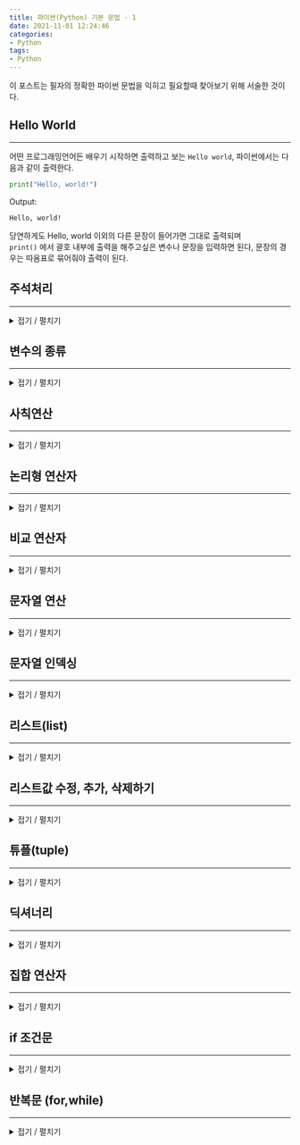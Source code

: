 ```yaml
---
title: 파이썬(Python) 기본 문법 - 1
date: 2021-11-01 12:24:46
categories: 
- Python
tags: 
- Python
---
```



이 포스트는 필자의 정확한 파이썬 문법을 익히고 필요할때 찾아보기 위해 서술한 것이다. 

## Hello World

---
어떤 프로그래밍언어든 배우기 시작하면 출력하고 보는 `Hello world`, 파이썬에서는 다음과 같이 출력한다.
```python
print("Hello, world!")
```
Output:  
  
    Hello, world!
당연하게도 Hello, world 이외의 다른 문장이 들어가면 그대로 출력되며  
`print()` 에서 괄호 내부에 출력을 해주고싶은 변수나 문장을 입력하면 된다, 문장의 경우는 따옴표로 묶어줘야 출력이 된다.   

## 주석처리 

---
<details> 
<summary>접기 / 펼치기</summary>
<div markdown="1">

프로그래밍 언어마다 주석처리해주는 방법이 다르다, 파이썬 역시 그러하며 다음과 같이 주석처리한다.
```python
# 한줄을 주석처리하는 방법입니다.
"""
여러줄을
한번에 주석처리하는
방법입니다.
"""
print("Hello, world!")
```
Output:  
  
    Hello, world!
위처럼 작성하고 실행시키면 나머지 줄은 모두 주석처리되고 가장 아랫줄인 Hello, world만 출력이 되는걸 볼 수 있다.  

</div>
</details>


## 변수의 종류


---
<details> 
<summary>접기 / 펼치기</summary>
<div markdown="1">

**변수**(Variable)는 (문자나 숫자 같은) 값을 담는 컨테이너로 값을 유지할 필요가 있을 때 사용한다. 여기에 담겨진 값은 다른 값으로 바꿀 수 있다. 변수는 마치 (사람이 쓰는 언어인) 자연어에서 대명사와 비슷한 역할을 한다. 

출처 : [생활코딩 - 변수](https://www.opentutorials.org/course/743/4673)   

다른 프로그래밍언어와 같이 파이썬 역시 다양한 변수의 종류(타입)가 있는데 이번 단락에서는 그것에 대해 알아보겠다.

### int타입 (정수형)
```python
num_int = 1
print(type(num_int))
```
변수에 값을 정수로 주고 그 변수의 타입을 알아본 예제, 출력을 하게되면 `<class 'int'>`가 줄력된다.

### float타입 (실수형)
```python
num_float = 0.2
print(type(num_float))
```
변수에 값을 실수로 주고 그 변수의 타입을 출력한 예제, 출력을 하게되면 `<class 'float'>`가 출력된다.

### bool타입 (논리형)
```python
bool_true = True
print(type(bool_true))
```
변수에 값을 논리타입(True or False)으로 주고 그 변수의 타입을 출력한 예제, 출력하면 `<class 'bool>`이 출력된다.

### None타입
```python
none_x = None
print(type(none_x))
```
`Null`을 나타내는 자료형이다, `None`라는 한가지 값만 가질 수 있다. (왜 필요한지는 아직 모르겠다)

</div>
</details>


## 사칙연산


---
<details> 
<summary>접기 / 펼치기</summary>
<div markdown="1">

파이썬에서의 사칙연산은 일반적인 사칙연산과 같다.  
그리고 나눈후 정수의값만 구하는 `//`, 나머지를 구하는 `%`, 거듭제곱을 뜻하는 `**` 등의 연산자가 있다.
```python
a = 3
b = 2
print('a + b = ', a+b)
print('a - b = ', a-b)
print('a * b = ', a*b)
print('a / b = ', a/b)
print('a // b = ', a//b)
print('a % b = ', a%b)
print('a ** b = ', a**b)
```
Output:  
  
    a + b =  5
    a - b =  1
    a * b =  6
    a / b =  1.5
    a // b =  1
    a % b =  1
    a ** b =  9
위처럼 각각 계산이 된걸 알 수 있다.

### 정리하면 아래와 같다
|연산자|내용|
|:------:|:---:|
|+|두 변수의 합을 계산|
|-|두 변수의 차를 계산|
|*|두 변수의 곱을 계산|
|/|두 변수로 나눈 결과를 float 형으로 반환|
|//|두 변수로 나눈 결과에서 정수 부분만 취함|
|%|두 변수로 나눈 결과에서 나머지 값만 가져옴|
|**|i**j일 경우, i의 j만큼 제곱하여 계산 (예: 2 ** 4 = 24 = 16)|

</div>
</details>



## 논리형 연산자


---
<details> 
<summary>접기 / 펼치기</summary>
<div markdown="1">

논리형 연산자에는 `and` 와 `or`이 있다.  
`and`연산자는 두 조건이 모두 참일때 `True`가 되며 `or`의 경우 두 조건중 하나라도 참일때 `True`가 된다.

### and연산자

```python
print(True and True)
print(True and False)
print(False and True)
print(False and False)
```
Output:  
  
    True
    False
    False
    False
위 결과처럼 두 조건 모두 참일때만 `True`를 반환한다.  
표로 나타내면 다음과 같다.  

|변수1|변수2|AND 연산결과|
|:------:|:---:|:---:|
|True|True|True|
|True|False|False|
|False|True|False|
|False|False|False|


### or 연산자
```python
print(True or True)
print(True or False)
print(False or True)
print(False or False)
```
Output:  
  
    True
    True
    True
    False
위 결과처럼 두 조건 중 하나만 참이라도 `True`를 반환한다.
표로 나타내면 다음과 같다.  

|변수1|변수2|AND 연산결과|
|:------:|:---:|:---:|
|True|True|True|
|True|False|True|
|False|True|True|
|False|False|False|

</div>
</details>


## 비교 연산자


---
<details> 
<summary>접기 / 펼치기</summary>
<div markdown="1">  

비교 연산자에는 `>`,`<`,`>=`,`<=`이 있다.
일단, 예제를 보자.
```python
print(4 > 3)
print(4 < 3)
print(4 >= 3)
print(4 <= 3)
```
Output:  
  
    True
    False
    True
    False
예제처럼 결과는 논리타입으로 출력된다.

</div>
</details>

## 문자열 연산

---
<details> 
<summary>접기 / 펼치기</summary>
<div markdown="1">  

정수나 실수 논리타입뿐만 아니라 문자열도 연산이 가능하다.  
다만 문자열을 뒤에 덧붙이는`+`연산자, 문자열을 횟수만큼 반복해주는`*`연산자만 사용이 가능하다.  
```python
str1 = "Python "
str2 = "Editor "
print('str1 + str2 = ', str1 + str2)
```
Output:  
  
    Python Editor
`+`연산자의 경우 위처럼 문자열 두 개가 나란히 이어붙혀져 출력이 되며,
```python
greet = str1 + str2
print('greet * 3 = ', greet * 3)
```
Output:  
  
    Python Editor Python Editor Python Editor 
`*`연산자의 경우 변수에 담긴 문자열이 정해준 횟수만큼 반복되어 나열된다.
</div>
</details>

## 문자열 인덱싱

---
<details> 
<summary>접기 / 펼치기</summary>
<div markdown="1">

문자열이 있는경우 숫자을 통해 문자열에서 특정 문자만을 출력할 수 있는데 이를 `Indexing` 이라고 한다.  
`Hello world`이라는 문자열이 있다고 하자 그럼 문자열의 각 인덱스는 다음과 같다.  

|문자열|H|e|l|l|o| |w|o|r|l|d|
|:---:|:---:|:---:|:---:|:---:|:---:|:---:|:---:|:---:|:---:|:---:|:---:|
|인덱스|0|1|2|3|4|5|6|7|8|9|10|

이처럼 각 글자마다 인덱스가 배정되며 공백에도 인덱스가 배정된다.  
인덱스를 사용하면 다음과 같은 것도 가능하다.
```python
text_ex = "Hello world"
print(text_ex[2])
print(text_ex[6:10])
print(text_ex[2:11:2])
```
Output:  
  
    l
    worl
    lowrd
위 예제는 문자열을 담은 변수에 인덱싱을 한 것이다  
첫번째 줄은 인덱스'2'의 문자를 가져오는 것인데 인덱스는 0부터 시작하므로 (2번째가아닌)3번째인'l'을 출력한것이다.  
두번째 줄은 인덱스'6'부터 '9'까지(두번째인덱스-1)의 숫자를 가져오는 것이므로 'worl'이 출력되었다.  
세번째 줄은 인덱스'2'부터 '10'까지를 가져오되, 한칸씩 건너뛰고(세번째 숫자가 3이므로) 가져오는것이다.

</div>
</details>


## 리스트(list)

---
<details> 
<summary>접기 / 펼치기</summary>
<div markdown="1">

`리스트`는 여러개의 문자열, 변수, 숫자 등을 담을수 있는 자료구조이다.
리스트의 장점은 다음과 같다.
- 인덱스 번호로 빠른 접근이 가능하다.
- 데이터의 위치에 대해 직접적인 접근(Access)가 가능하다.
```python
fruit = [['apple', 'banana', 'cherry'], 123]
```
위가 리스트의 형태이다.  
리스트의 값은 기본적으로 인덱스가 배정된다 이때는
```python
print(fruit[0])
```
Output:  
  
    ['apple', 'banana', 'cherry']
위와 같은 형태로 나타낼 수 있으며 해당 인덱스의 요소가 리스트라면 리스트 전체를 출력한다.  

만약 위처럼 리스트가 중첩된 형태라면
```python
print(fruit[0][1])
```
Output:  
  
    banana
위처럼 출력이 가능하며 이때 리스트의 요소중 해당 인덱스의 요소가 출력된다.  
물론 이 때도 출력된 문자열에서 다음과 같이 문자열의 요소를 출력하는것도 가능하다.
```python
print(fruit[0][1][3])
```
Output:  
  
    a
위와같이 결과가 출력된다.

</div>
</details>


## 리스트값 수정, 추가, 삭제하기

---
<details> 
<summary>접기 / 펼치기</summary>
<div markdown="1">

리스트가 여러 요소들의 집합이다보니 리스트의 값에 변동이 필요할 때가 있다.  
리스트는 값의 수정, 추가, 삭제가 가능하므로 기능과 문법에 대해 알아둘 필요가 있다.

### 리스트 값 수정하기
```python
a = [0,1,2]
a[1] = "b"
print(a)
```
Output:  
  
    [0, 'b', 2]
별다른 문법없이 리스트의 인덱스에 값을 넣어주니 수정이 되는것을 알 수 있다.

### 리스트 값 추가하기
* ### append
```python
a = [100, 200, 300]
a.append(400)
print(a)

b = [500,600]
a.append(b)
print(a)
```
Output:  
  
    [100, 200, 300, 400]
    [100, 200, 300, 400, [500, 600]]
`리스트명.append(값)`을 통해서 리스트에 값을 추가할 수 있으며 한개의 값만 추가할 수 있다.  
리스트의 경우엔 한가지 값이며 추가할 경우 중첩된 리스트의 형태로 추가가 된다.  

* ### extend
`extend`는 `append`와 거의 같지만 다른점이 하나 있습니다.  
`append`는 인자(리스트, 튜플 등)를 주어도 인자 그대로를 리스트에 추가하지만,  
`extend`는 인자를 줄 경우 인자의 값 하나하나를 리스트에 추가한다.
```python
a = [2, 9, 3]
b = [1, 2, 3]
a.extend(b)
print(a)
```
Output:  
  
    [2, 9, 3, 1, 2, 3]
결과와 같이 `append`와 비교했을때 `extend`된 인자의 값 하나하나가 추가된걸 볼 수 있다.

* ### insert
`insert`는 입력해준 위치의 인덱스에 값을 추가해준다.
```python
a = [1,2,3]
print(a)
a.insert(1,'abc')
print(a)
```
Output:  
  
    [1,2,3]
    [1,'abc',2,3]


### 리스트 값 삭제하기
* ### remove
```python
a =[1,2,1,2]
#리스트의 첫번째 1이 삭제
a.remove(1)
print(a)
#리스트의 두번째 였던 1이 삭제
a.remove(3)
print(a)
```
Output:  
  
    [2, 1, 2]
    [2, 2]
`리스트명.remove()`는 괄호내의 값을 삭제한다.  
만약 값이 리스트내에서 중복될경우 가장 앞에 있는 값을 삭제한다.

* ### del
```python
a = [0,1,2,3,4,5,6,7,8,9]

# 1 삭제
del a[1]
print(a)

b = [0,1,2,3,4,5,6,7,8,9]
# 범위로 삭제
del b[1:3] #list는 항상 시작하는 index부터, 종료하는 n의 n-1까지의 범위를 잡아준다.
print(b)
```
Output:  
  
    [0, 2, 3, 4, 5, 6, 7, 8, 9]
    [0, 3, 4, 5, 6, 7, 8, 9]
`del 리스트명[인덱스]`는 리스트의 인덱스에 위치한 값을 삭제해준다.  
인덱스값에 범위를 주고싶다면 0:4 처럼 넣을수 있으며 이때는 0에서 3번째 값까지 삭제가 된다.

* ### pop
```python
a = [0,1,2,3,4]
r = a.pop(1)

print(a)
print(r)
```
Output:  
  
    [0, 2, 3, 4]
    1
`리스트명.pop()`은 괄호내의 값을 해당 리스트에서 끄집어낸다.

</div>
</details>

## 튜플(tuple)

---
<details> 
<summary>접기 / 펼치기</summary>
<div markdown="1">

`튜플`은 리스트와 비슷하게 여러개의 문자열, 변수, 숫자 등을 담을수 있는 **자료구조**이다.  
튜플과 리스트의 가장 차이점으로는 튜플은 값에대한 수정이 불가하다는 점이다.  
그렇다면 튜플은 무슨 장점이 있느냐 라고 반문할 수 있는데 리스트와 비교한 튜플의 장점은 다음과 같다.  
- 메모리 사용량이 적다.
- 생성 시간이 빠르다.
- 인덱스를 사용하여 튜플의 데이터에 접근하는 시간이 비교적 짧다.

튜플의 문법, 기본형태는 다음과 같다.

```python
tuple1 = (0) # 끝에 콤마(,)를 붙이지 않았을 때
tuple2 = (0,) # 끝에 콤마(,)를 붙여줬을 때
tuple3 = 0,1,2

print(tuple1)
print(tuple2)
print(tuple3)

print(type(tuple1)) # 콤마(,)를 붙여주지 않으면 튜플이 아닙니다.
print(type(tuple2)) # 콤마(,)를 붙여주어야 튜플 자료형 입니다.
print(type(tuple3)) # 여러개의 값 일경우 괄호를 없애주어도 튜플 자료형 입니다.
```
Output:  
  
    0
    (0,)
    (0, 1, 2)
    <class 'int'>
    <class 'tuple'>
    <class 'tuple'>
튜플을 생성할때 튜플이 되기위해서는 콤마(,)가 필수적이다.  
콤마를 작성하지 않으면 타입을 출력했을때 튜플이 아닌 입력한 변수형태로 출력이 된다.

튜플역시 리스트와 같이 인덱싱및 슬라이싱이 가능하다.

### 튜플의 연산
튜플도 연산이 가능한데, 더하거나 곱하는 `+`, `*` 연산자만 사용이 가능하다.
```python
t1 = (0,1,2,3,4)
t2 = ('a','b','c')
t3 = t1+t2
print(t3)
```
Output:  
  
    (0, 1, 2, 3, 4, 'a', 'b', 'c')
</div>
</details>

## 딕셔너리

---
<details> 
<summary>접기 / 펼치기</summary>
<div markdown="1">

딕셔너리는 키와 그에따른 값으로 구성되어있는 파이썬의 **자료구조**이다.  
```python
dic = {'teacher':'alice', 'class': 5, 'studentid': '15', 'list':[1,2,3]}

print(dic['teacher'])
print(dic['class'])
print(dic['list'])
```
Output:

    alice
    5
    [1, 2, 3]

`키`를 출력하면 그와 대응하는 `값`이 출력되는 자료구조이며 자료에 순서가 없는`논시퀀스 자료형`이다.

```python
a = {'name': 'bob', 'job': 'farmer', 'age': 35}
a.keys()
a.values()
```
Output:  
  
    dict_keys(['name', 'job', 'age'])
    dict_values(['bob', 'farmer', 35])
이렇게 키만 출력할수도, 값만 출력할수도 있다.

</div>
</details>

## 집합 연산자

---
<details> 
<summary>접기 / 펼치기</summary>
<div markdown="1">

파이썬에도 집합연산이 있고, 자료구조들의 합,교,차집합에 대한 연산을 할수 있다.  
기호는 `|`,`&`,`-`이며, 각각의 예시는 다음과 같다.
```python
a = {1,2,3,4}
b = {3,4,5,6}
print(a|b) 
print(a&b)
print(a-b)
```
Output:  
  
    {1, 2, 3, 4, 5, 6}
    {3, 4}
    {1, 2}

</div>
</details>

## if 조건문

---
<details> 
<summary>접기 / 펼치기</summary>
<div markdown="1">

**조건문**이란 작성자가 명시한 조건식의 결과인 `boolean`값이 참인지 거짓인지에 따라 달라지는 계산이나 상황을 수행하는 문장이다.
```python
a = -5

if a>5:
    print('a는 5이상입니다')

elif a > 0:
    print("a는 0초과, 5이하입니다")

else:
    print("a는 음수입니다")
```
Output:  
  
    a는 음수입니다.

조건식에는 기본적으로 조건식이 들어가지만 `True`나 `False`등의 직접적인 `bool`형 변수가 삽입될수도 있으며, `and`,`or` 등과 결합하여 여러가지의 조건식을 사용할수도 있다.

</div>
</details>

## 반복문 (for,while)

---
<details> 
<summary>접기 / 펼치기</summary>
<div markdown="1">

같은동작을 여러번 반복해야 할 때 같은코드를 여러번 적어넣는건 비효율적이다.
그럴때 반복문을 사용하면 훨씬 적은양의 코드로도 같은효과를 낼 수 있다.

* ### for문
* for문의 기본 구조
```python
for 변수 in 리스트(또는 튜플, 문자열) :
    수행할 문장1
    수행할 문장2
```
리스트나 튜플, 문자열의 첫 번째 요소부터 마지막 요소까지 차례로 변수에 대입되어 "수행할 문장1", "수행할 문장2" 등이 수행된다.
```python
a = ['1','2','3']
for i in a :
    print(i)
```
Output:  
  
    1
    2
    3

리스트 `a`의 첫번째 값인 1이 `i`에 대입되고 `print(i)`가 출력된다.  
다음엔 두번째 값인 2가 대입되고 출력된다.  
이것을 마지막 값까지 반복한다.

* ### while문
* while문의 기본 구조
```python
while <조건문>:
    <수행할 문장1>
    <수행할 문장2>
    <수행할 문장3>
    ...
```
`while`문은 `for`보다는 간단하다. `while`, `조건문`, `실행문` 이 세개면 완성되기 때문이다.  
이러한 특성때문에 `while`문은 조건문을 거짓으로 만들어주는 문장이 없다면 무한실행된다. ~~프로그램 뻗는다~~  
간단한 예제를 보면 다음과 같다.
```python
i = 0
while i <= 5 :
    print("{}번째 반복입니다.".format(i))
    i += 1
```
Output:  
  
    0번째 반복입니다.
    1번째 반복입니다.
    2번째 반복입니다.
    3번째 반복입니다.
    4번째 반복입니다.
    5번째 반복입니다.
변수 `i`로 인해 자동으로 조건식이 `False`가 되면서 `while`문이 종료되는 모습이다.  
이렇듯 `while`문은 조건문을 거짓으로 만들어주는 무엇인가가 없다면 종료되지않는다.

</div>
</details>
